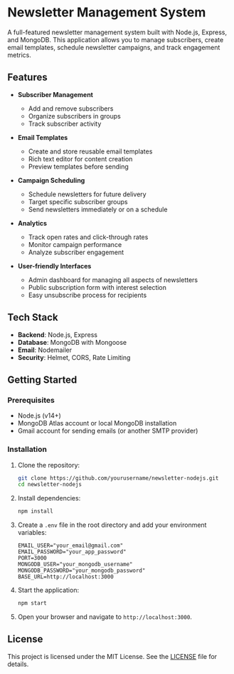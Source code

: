 # Newsletter Management System

A full-featured newsletter management system built with Node.js, Express, and MongoDB. This application allows you to manage subscribers, create email templates, schedule newsletter campaigns, and track engagement metrics.

## Features

- **Subscriber Management**
  - Add and remove subscribers
  - Organize subscribers in groups
  - Track subscriber activity

- **Email Templates**
  - Create and store reusable email templates
  - Rich text editor for content creation
  - Preview templates before sending

- **Campaign Scheduling**
  - Schedule newsletters for future delivery
  - Target specific subscriber groups
  - Send newsletters immediately or on a schedule

- **Analytics**
  - Track open rates and click-through rates
  - Monitor campaign performance
  - Analyze subscriber engagement

- **User-friendly Interfaces**
  - Admin dashboard for managing all aspects of newsletters
  - Public subscription form with interest selection
  - Easy unsubscribe process for recipients

## Tech Stack

- **Backend**: Node.js, Express
- **Database**: MongoDB with Mongoose
- **Email**: Nodemailer
- **Security**: Helmet, CORS, Rate Limiting

## Getting Started

### Prerequisites

- Node.js (v14+)
- MongoDB Atlas account or local MongoDB installation
- Gmail account for sending emails (or another SMTP provider)

### Installation

1. Clone the repository:

    ```bash
    git clone https://github.com/yourusername/newsletter-nodejs.git
    cd newsletter-nodejs
    ```

2. Install dependencies:

    ```bash
    npm install
    ```

3. Create a `.env` file in the root directory and add your environment variables:

    ```env
    EMAIL_USER="your_email@gmail.com"
    EMAIL_PASSWORD="your_app_password"
    PORT=3000
    MONGODB_USER="your_mongodb_username"
    MONGODB_PASSWORD="your_mongodb_password"
    BASE_URL=http://localhost:3000
    ```

4. Start the application:

    ```bash
    npm start
    ```

5. Open your browser and navigate to `http://localhost:3000`.

## License

This project is licensed under the MIT License. See the [LICENSE](LICENSE) file for details.
